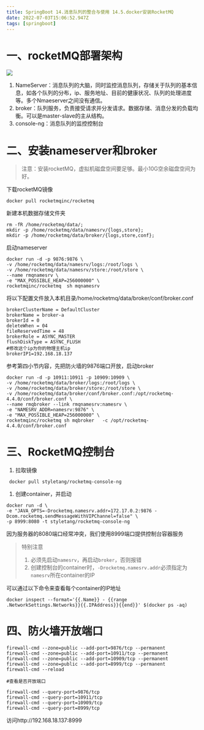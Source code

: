 ```yaml
---
title: SpringBoot 14.消息队列的整合与使用 14.5.docker安装RocketMQ
date: 2022-07-03T15:06:52.947Z
tags: [springboot]
---
```

# 一、rocketMQ部署架构

![](https://cdn.jsdelivr.net/gh/krislinzhao/IMGcloud/img/20200506132452.png)

1. NameServer：消息队列的大脑，同时监控消息队列，存储关于队列的基本信息，如各个队列的分布，ip、服务地址、目前的健康状况、队列的处理进度等。多个Nmaeserver之间没有通信。
2. broker：队列服务，负责接受请求并分发请求。数据存储、消息分发的负载均衡。可以是master-slave的主从结构。
3. console-ng：消息队列的监控控制台

# 二、安装nameserver和broker

> 注意：安装rocketMQ，虚拟机磁盘空间要足够。最小10G空余磁盘空间为好。

下载rocketMQ镜像

```
docker pull rocketmqinc/rocketmq
```

新建本机数据存储文件夹

```
rm -fR /home/rocketmq/data/;
mkdir -p /home/rocketmq/data/namesrv/{logs,store};
mkdir -p /home/rocketmq/data/broker/{logs,store,conf};
```

启动nameserver

```
docker run -d -p 9876:9876 \
-v /home/rocketmq/data/namesrv/logs:/root/logs \
-v /home/rocketmq/data/namesrv/store:/root/store \
--name rmqnamesrv \
-e "MAX_POSSIBLE_HEAP=256000000" \
rocketmqinc/rocketmq  sh mqnamesrv
```

将以下配置文件放入本机目录/home/rocketmq/data/broker/conf/broker.conf

```
brokerClusterName = DefaultCluster
brokerName = broker-a
brokerId = 0
deleteWhen = 04
fileReservedTime = 48
brokerRole = ASYNC_MASTER
flushDiskType = ASYNC_FLUSH
#修改这个ip为你的物理主机ip
brokerIP1=192.168.18.137
```

参考第四小节内容，先把防火墙的9876端口开放，启动broker

```
docker run -d -p 10911:10911 -p 10909:10909 \
-v /home/rocketmq/data/broker/logs:/root/logs \
-v /home/rocketmq/data/broker/store:/root/store \
-v /home/rocketmq/data/broker/conf/broker.conf:/opt/rocketmq-4.4.0/conf/broker.conf \
--name rmqbroker --link rmqnamesrv:namesrv \
-e "NAMESRV_ADDR=namesrv:9876" \
-e "MAX_POSSIBLE_HEAP=256000000" \
rocketmqinc/rocketmq sh mqbroker   -c /opt/rocketmq-4.4.0/conf/broker.conf
```

# 三、RocketMQ控制台

1. 拉取镜像

```
 docker pull styletang/rocketmq-console-ng
```

1. 创建container，并启动

```
docker run -d \
-e "JAVA_OPTS=-Drocketmq.namesrv.addr=172.17.0.2:9876 -Dcom.rocketmq.sendMessageWithVIPChannel=false" \
-p 8999:8080 -t styletang/rocketmq-console-ng
```

因为服务器的8080端口经常冲突，我们使用8999端口提供控制台容器服务

> 特别注意
>
> 1. 必须先启动`namesrv`，再启动`broker`，否则报错
> 2. 创建控制台的container时，`-Drocketmq.namesrv.addr`必须指定为`namesrv`所在container的IP

可以通过以下命令来查看每个container的IP地址

```
docker inspect --format='{{.Name}} - {{range .NetworkSettings.Networks}}{{.IPAddress}}{{end}}' $(docker ps -aq)
```

# 四、防火墙开放端口

```
firewall-cmd --zone=public --add-port=9876/tcp --permanent
firewall-cmd --zone=public --add-port=10911/tcp --permanent
firewall-cmd --zone=public --add-port=10909/tcp --permanent
firewall-cmd --zone=public --add-port=8999/tcp --permanent
firewall-cmd --reload

#查看是否开放端口

firewall-cmd --query-port=9876/tcp
firewall-cmd --query-port=10911/tcp
firewall-cmd --query-port=10909/tcp
firewall-cmd --query-port=8999/tcp
```

访问http://192.168.18.137:8999